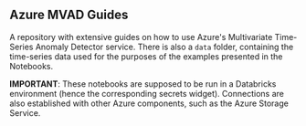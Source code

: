 ## Azure MVAD Guides

A repository with extensive guides on how to use Azure's Multivariate Time-Series Anomaly Detector service. There is also a `data` folder, containing the time-series data used for the purposes of the examples presented in the Notebooks.

**IMPORTANT**: These notebooks are supposed to be run in a Databricks environment (hence the corresponding secrets widget). Connections are also established with other Azure components, such as the Azure Storage Service.
